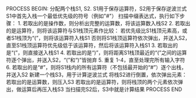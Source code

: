 PROCESS BEGIN:
	分配两个栈S1, S2.
	S1用于保存运算符，S2用于保存逆波兰式
	S1中首先入栈一个最低优先级的符号（例如"#"）
	扫描中缀表达式，执行如下步骤：
		1. 若取出的是操作数，则分析出完整的运算数，将该运算数入栈S2
		2. 若取出的是运算符，则将该运算符与S1栈顶元素作比较：
			若优先级比S1栈顶元素高，或者S1栈顶为“(”，则将该运算符入栈S1
			否则将S1栈顶运算符依次弹出，并送入S2，直至S1栈顶运算符优先级低于该运算符，然后将该运算符入栈S1
		3. 若取出的是“(”，则直接送入栈S1
		4. 若取出的是“)”，则将距离S1栈顶最近的“(”之间的运算符逐个弹出，并送入S2，“(”和“)”皆抛弃
		5. 重复 1-4，直至处理完所有输入字符
		6. 若取出的是“#”，则将S1栈内的所有运算符（不包括最开始的“#”）逐个出栈，并送入S2
    新建一个栈S3，用于计算逆波兰式
	将栈S2进行倒置，依次弹出元素：
		若取出的是运算数，则压入S3
		若取出的是运算符，则将栈顶的两个元素依次弹出，做运算后再压入栈S3
	当扫描完S2后，S3中就是计算结果
PROCESS END
